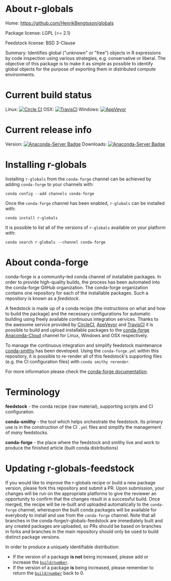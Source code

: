 About r-globals
===============

Home: https://github.com/HenrikBengtsson/globals

Package license: LGPL (>= 2.1)

Feedstock license: BSD 3-Clause

Summary: Identifies global ("unknown" or "free") objects in R expressions by code inspection using various strategies, e.g. conservative or liberal. The objective of this package is to make it as simple as possible to identify global objects for the purpose of exporting them in distributed compute environments.



Current build status
====================

Linux: [![Circle CI](https://circleci.com/gh/conda-forge/r-globals-feedstock.svg?style=shield)](https://circleci.com/gh/conda-forge/r-globals-feedstock)
OSX: [![TravisCI](https://travis-ci.org/conda-forge/r-globals-feedstock.svg?branch=master)](https://travis-ci.org/conda-forge/r-globals-feedstock)
Windows: [![AppVeyor](https://ci.appveyor.com/api/projects/status/github/conda-forge/r-globals-feedstock?svg=True)](https://ci.appveyor.com/project/conda-forge/r-globals-feedstock/branch/master)

Current release info
====================
Version: [![Anaconda-Server Badge](https://anaconda.org/conda-forge/r-globals/badges/version.svg)](https://anaconda.org/conda-forge/r-globals)
Downloads: [![Anaconda-Server Badge](https://anaconda.org/conda-forge/r-globals/badges/downloads.svg)](https://anaconda.org/conda-forge/r-globals)

Installing r-globals
====================

Installing `r-globals` from the `conda-forge` channel can be achieved by adding `conda-forge` to your channels with:

```
conda config --add channels conda-forge
```

Once the `conda-forge` channel has been enabled, `r-globals` can be installed with:

```
conda install r-globals
```

It is possible to list all of the versions of `r-globals` available on your platform with:

```
conda search r-globals --channel conda-forge
```


About conda-forge
=================

conda-forge is a community-led conda channel of installable packages.
In order to provide high-quality builds, the process has been automated into the
conda-forge GitHub organization. The conda-forge organization contains one repository
for each of the installable packages. Such a repository is known as a *feedstock*.

A feedstock is made up of a conda recipe (the instructions on what and how to build
the package) and the necessary configurations for automatic building using freely
available continuous integration services. Thanks to the awesome service provided by
[CircleCI](https://circleci.com/), [AppVeyor](http://www.appveyor.com/)
and [TravisCI](https://travis-ci.org/) it is possible to build and upload installable
packages to the [conda-forge](https://anaconda.org/conda-forge)
[Anaconda-Cloud](http://docs.anaconda.org/) channel for Linux, Windows and OSX respectively.

To manage the continuous integration and simplify feedstock maintenance
[conda-smithy](http://github.com/conda-forge/conda-smithy) has been developed.
Using the ``conda-forge.yml`` within this repository, it is possible to re-render all of
this feedstock's supporting files (e.g. the CI configuration files) with ``conda smithy rerender``.

For more information please check the [conda-forge documentation](https://conda-forge.org/docs/).

Terminology
===========

**feedstock** - the conda recipe (raw material), supporting scripts and CI configuration.

**conda-smithy** - the tool which helps orchestrate the feedstock.
                   Its primary use is in the construction of the CI ``.yml`` files
                   and simplify the management of *many* feedstocks.

**conda-forge** - the place where the feedstock and smithy live and work to
                  produce the finished article (built conda distributions)


Updating r-globals-feedstock
============================

If you would like to improve the r-globals recipe or build a new
package version, please fork this repository and submit a PR. Upon submission,
your changes will be run on the appropriate platforms to give the reviewer an
opportunity to confirm that the changes result in a successful build. Once
merged, the recipe will be re-built and uploaded automatically to the
`conda-forge` channel, whereupon the built conda packages will be available for
everybody to install and use from the `conda-forge` channel.
Note that all branches in the conda-forge/r-globals-feedstock are
immediately built and any created packages are uploaded, so PRs should be based
on branches in forks and branches in the main repository should only be used to
build distinct package versions.

In order to produce a uniquely identifiable distribution:
 * If the version of a package **is not** being increased, please add or increase
   the [``build/number``](http://conda.pydata.org/docs/building/meta-yaml.html#build-number-and-string).
 * If the version of a package **is** being increased, please remember to return
   the [``build/number``](http://conda.pydata.org/docs/building/meta-yaml.html#build-number-and-string)
   back to 0.